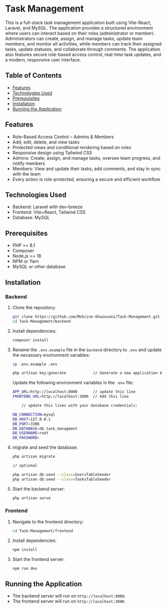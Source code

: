 # Task Management

This is a full-stack task management application built using Vite-React, Laravel, and MySQL. The application provides a structured environment where users can interact based on their roles (administrator or member). Administrators can create, assign, and manage tasks, update team members, and monitor all activities, while members can track their assigned tasks, update statuses, and collaborate through comments. The application also features secure role-based access control, real-time task updates, and a modern, responsive user interface.

## Table of Contents

- [Features](#features)
- [Technologies Used](#technologies-used)
- [Prerequisites](#prerequisites)
- [Installation](#installation)
- [Running the Application](#running-the-application)

## Features 

- Role-Based Access Control – Admins & Members
- Add, edit, delete, and view tasks
- Protected views and conditional rendering based on roles
- Responsive design using Tailwind CSS
- Admins: Create, assign, and manage tasks, oversee team progress, and notify members
- Members: View and update their tasks, add comments, and stay in sync with the team
- Every action is role-protected, ensuring a secure and efficient workflow

## Technologies Used

- Backend: Laravel with dev-breeze
- Frontend: Vite+React, Tailwind CSS
- Database: MySQL

## Prerequisites

- PHP >= 8.1
- Composer
- Node.js >= 18
- NPM or Yarn
- MySQL or other database

## Installation

### Backend

1. Clone the repository:

    ```sh
    git clone https://github.com/Mohcine-Ghazouani/Task-Management.git
    cd Task-Management/backend
    ```

2. Install dependencies:

    ```sh
    composer install
    ```

3. Rename the `.env.example` file in the `backend` directory to `.env` and update the necessary environment variables:

    ```bash
    cp .env.example .env
    
    php artisan key:generate            // Generate a new application key
    ```

    Update the following environment variables in the `.env` file:
    ```bash
    APP_URL=http://localhost:8000       // update this line
    FRONTEND_URL=http://localhost:3000  // Add this line

        // update this lines with your database credentials:
    
    DB_CONNECTION=mysql                 
    DB_HOST=127.0.0.1
    DB_PORT=3306
    DB_DATABASE=db_task_managment
    DB_USERNAME=root
    DB_PASSWORD=
    ```
4. migrate and seed the database:

    ```sh
    php artisan migrate

    // optional

    php artisan db:seed --class=UsersTableSeeder
    php artisan db:seed --class=TasksTableSeeder
    ```

5. Start the backend server:

    ```sh
    php artisan serve
    ```

### Frontend

1. Navigate to the frontend directory:

    ```sh
    cd Task-Management/frontend
    ```

2. Install dependencies:

    ```sh
    npm install
    ```

3. Start the frontend server:

    ```sh
    npm run dev
    ```

## Running the Application

- The backend server will run on `http://localhost:8000`.
- The frontend server will run on `http://localhost:3000`.

